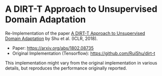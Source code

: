 # A DIRT-T Approach to Unsupervised Domain Adaptation

Re-Implementation of the paper [A DIRT-T Approach to Unsupervised Domain Adaptation](https://arxiv.org/abs/1802.08735) by Shu et al. (ICLR, 2018).

- Paper: https://arxiv.org/abs/1802.08735
- Original Implementation (Tensorflow): https://github.com/RuiShu/dirt-t

This implementation might vary from the original implementation in various details, but reproduces the performance originally reported.